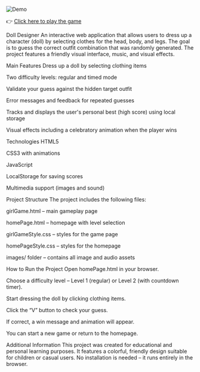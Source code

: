 ![Demo](images/ezgif-2ded68b7a7e4d2.gif)


👉 [Click here to play the game](https://yael-axelrad.github.io/doll-dressup/homePage.html)


Doll Designer
An interactive web application that allows users to dress up a character (doll) by selecting clothes for the head, body, and legs. The goal is to guess the correct outfit combination that was randomly generated. The project features a friendly visual interface, music, and visual effects.

Main Features
Dress up a doll by selecting clothing items

Two difficulty levels: regular and timed mode

Validate your guess against the hidden target outfit

Error messages and feedback for repeated guesses

Tracks and displays the user's personal best (high score) using local storage

Visual effects including a celebratory animation when the player wins

Technologies
HTML5

CSS3 with animations

JavaScript

LocalStorage for saving scores

Multimedia support (images and sound)

Project Structure
The project includes the following files:

girlGame.html – main gameplay page

homePage.html – homepage with level selection

girlGameStyle.css – styles for the game page

homePageStyle.css – styles for the homepage

images/ folder – contains all image and audio assets

How to Run the Project
Open homePage.html in your browser.

Choose a difficulty level – Level 1 (regular) or Level 2 (with countdown timer).

Start dressing the doll by clicking clothing items.

Click the “V” button to check your guess.

If correct, a win message and animation will appear.

You can start a new game or return to the homepage.

Additional Information
This project was created for educational and personal learning purposes. It features a colorful, friendly design suitable for children or casual users. No installation is needed – it runs entirely in the browser.

